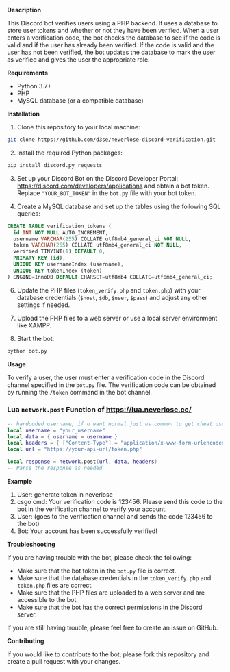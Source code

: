 **Description**

This Discord bot verifies users using a PHP backend. It uses a database to store user tokens and whether or not they have been verified. When a user enters a verification code, the bot checks the database to see if the code is valid and if the user has already been verified. If the code is valid and the user has not been verified, the bot updates the database to mark the user as verified and gives the user the appropriate role.

**Requirements**

* Python 3.7+
* PHP
* MySQL database (or a compatible database)

**Installation**

1. Clone this repository to your local machine:

```bash
git clone https://github.com/d3se/neverlose-discord-verification.git
```

2. Install the required Python packages:

```bash
pip install discord.py requests
```

3. Set up your Discord Bot on the Discord Developer Portal: https://discord.com/developers/applications and obtain a bot token. Replace `"YOUR_BOT_TOKEN"` in the `bot.py` file with your bot token.

4. Create a MySQL database and set up the tables using the following SQL queries:
   
  ```sql
CREATE TABLE verification_tokens (
    id INT NOT NULL AUTO_INCREMENT,
    username VARCHAR(255) COLLATE utf8mb4_general_ci NOT NULL,
    token VARCHAR(255) COLLATE utf8mb4_general_ci NOT NULL,
    verified TINYINT(1) DEFAULT 0,
    PRIMARY KEY (id),
    UNIQUE KEY usernameIndex (username),
    UNIQUE KEY tokenIndex (token)
) ENGINE=InnoDB DEFAULT CHARSET=utf8mb4 COLLATE=utf8mb4_general_ci;
```
   
6. Update the PHP files (`token_verify.php` and `token.php`) with your database credentials (`$host`, `$db`, `$user`, `$pass`) and adjust any other settings if needed.

7. Upload the PHP files to a web server or use a local server environment like XAMPP.

8. Start the bot:

```bash
python bot.py
```

**Usage**

To verify a user, the user must enter a verification code in the Discord channel specified in the `bot.py` file. The verification code can be obtained by running the `/token` command in the bot channel.


### Lua `network.post` Function of https://lua.neverlose.cc/

```lua
-- hardcoded username, if u want normal just us common to get cheat username
local username = "your_username"
local data = { username = username }
local headers = { ["Content-Type"] = "application/x-www-form-urlencoded" }
local url = "https://your-api-url/token.php"

local response = network.post(url, data, headers)
-- Parse the response as needed
```
**Example**


1. User: generate token in neverlose 
2. csgo cmd: Your verification code is 123456. Please send this code to the bot in the verification channel to verify your account.
3. User: (goes to the verification channel and sends the code 123456 to the bot)
4. Bot: Your account has been successfully verified!


**Troubleshooting**

If you are having trouble with the bot, please check the following:

* Make sure that the bot token in the `bot.py` file is correct.
* Make sure that the database credentials in the `token_verify.php` and `token.php` files are correct.
* Make sure that the PHP files are uploaded to a web server and are accessible to the bot.
* Make sure that the bot has the correct permissions in the Discord server.

If you are still having trouble, please feel free to create an issue on GitHub.

**Contributing**

If you would like to contribute to the bot, please fork this repository and create a pull request with your changes.
